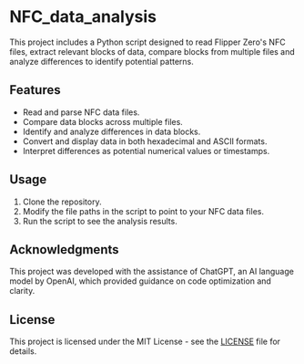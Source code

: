 # NFC_data_analysis
This project includes a Python script designed to read Flipper Zero's NFC files, extract relevant blocks of data, compare blocks from multiple files and analyze differences to identify potential patterns.

## Features

- Read and parse NFC data files.
- Compare data blocks across multiple files.
- Identify and analyze differences in data blocks.
- Convert and display data in both hexadecimal and ASCII formats.
- Interpret differences as potential numerical values or timestamps.

## Usage

1. Clone the repository.
2. Modify the file paths in the script to point to your NFC data files.
3. Run the script to see the analysis results.

## Acknowledgments

This project was developed with the assistance of ChatGPT, an AI language model by OpenAI, which provided guidance on code optimization and clarity.

## License

This project is licensed under the MIT License - see the [LICENSE]([LICENSE](https://github.com/DISIC/design.numerique.gouv.fr/blob/master/LICENSE.md#licence-mit)) file for details.
